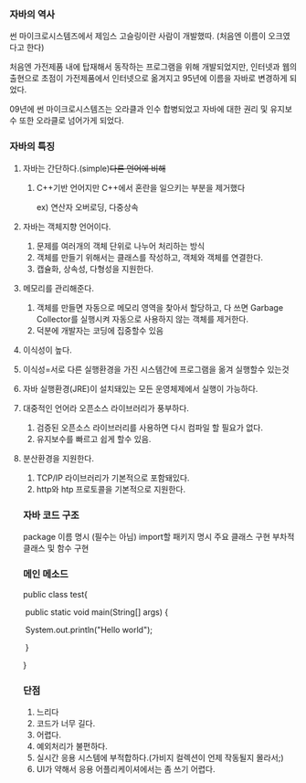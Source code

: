 <h3>자바의 역사</h3>

썬 마이크로시스템즈에서 제임스 고슬링이란 사람이 개발했따. (처음엔 이름이 오크였다고 한다)

처음엔 가전제품 내에 탑재해서 동작하는 프로그램을 위해 개발되었지만, 인터넷과 웹의 출현으로 초점이 가전제품에서 인터넷으로 옮겨지고 95년에 이름을 자바로 변경하게 되었다.

 09년에 썬 마이크로시스템즈는 오라클과 인수 합병되었고 자바에 대한 권리 및 유지보수 또한 오라클로 넘어가게 되었다.

<h3>자바의 특징</h3>

1. 자바는 간단하다.(simple)~~다른 언어에 비해~~

   1. C++기반 언어지만 C++에서 혼란을 일으키는 부분을 제거했다

      ex) 연산자 오버로딩, 다중상속

2. 자바는 객체지향 언어이다.

   1. 문제를 여러개의 객체 단위로 나누어 처리하는 방식
   2. 객체를 만들기 위해서는 클래스를 작성하고, 객체와 객체를 연결한다.
   3. 캡슐화, 상속성, 다형성을 지원한다.

3. 메모리를 관리해준다.

   1. 객체를 만들면 자동으로 메모리 영역을 찾아서 할당하고, 다 쓰면 Garbage Collector를 실행시켜 자동으로 사용하지 않는 객체를 제거한다.
   2. 덕분에 개발자는 코딩에 집중할수 있음

4.  이식성이 높다.

   1. 이식성=서로 다른 실행환경을 가진 시스템간에 프로그램을 옮겨 실행할수 있는것
   2. 자바 실행환경(JRE)이 설치돼있는 모든 운영체제에서 실행이 가능하다.

5. 대중적인 언어라 오픈소스 라이브러리가 풍부하다.

   1. 검증된 오픈소스 라이브러리를 사용하면 다시 컴파일 할 필요가 없다.
   2. 유지보수를 빠르고 쉽게 할수 있음.

6. 분산환경을 지원한다.

   1. TCP/IP 라이브러리가 기본적으로 포함돼있다.
   2. http와 htp 프로토콜을 기본적으로 지원한다.

   <h3>자바 코드 구조</h3>

   package 이름 명시 (필수는 아님)
   import할 패키지 명시
   주요 클래스 구현
   부차적 클래스 및 함수 구현

   <h3>메인 메소드</h3>

   public class test{

   ​	public static void main(String[] args) {

   ​		System.out.println("Hello world");

   ​	}

   } 

   <h3>단점</h3>

   1. 느리다
   2. 코드가 너무 길다.
   3. 어렵다.
   4. 예외처리가 불편하다.
   5. 실시간 응용 시스템에 부적합하다.(가비지 컬렉션이 언제 작동될지 몰라서;)
   6. UI가 약해서 응용 어플리케이셔에서는 좀 쓰기 어렵다.